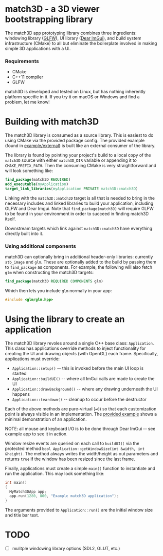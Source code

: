 # match3D - a 3D viewer bootstrapping library

The match3D app prototyping library combines three ingredients: windowing
library ([GLFW](https://github.com/glfw/glfw)), UI library ([Dear
ImGui](https://github.com/ocornut/imgui)), and build system infrastructure
(CMake) to all but eliminate the boilerplate involved in making simple 3D
applications with a UI.

### Requirements

- CMake
- C++11 compiler
- GLFW

match3D is developed and tested on Linux, but has nothing inherently platform
specific in it. If you try it on macOS or Windows and find a problem, let
me know!

# Building with match3D

The match3D library is consumed as a source library. This is easiest to do
using CMake via the provided package config. The provided example (found in
[example/external](example/external)) is built like an external consumer of the
library.

The library is found by pointing your project's build to a local copy of the
`match3D` source with either `match3D_DIR` variable or appending it to
`CMAKE_PREFIX_PATH`. Then the consuming CMake is very straightforward and will
look something like:

```cmake
find_package(match3D REQUIRED)
add_executable(myApplication)
target_link_libraries(myApplication PRIVATE match3D::match3D)
```

Linking with the `match3D::match3D` target is all that is needed to bring in the
necessary includes and linked libraries to build your application, including
GLFW and Dear Imgui. Note that `find_package(match3D)` will require GLFW to be
found in your environment in order to succeed in finding match3D itself.

Downstream targets which link against `match3D::match3D` have everything
directly built into it.

### Using additional components

match3D can optionally bring in additional header-only libraries: currently
`stb_image` and `glm`. These are optionally added to the build by passing them
to `find_package` as components. For example, the following will also fetch
`glm` when constructing the match3D targets:

```cmake
find_package(match3D REQUIRED COMPONENTS glm)
```

Which then lets you include `glm` normally in your app:

```cpp
#include <glm/glm.hpp>
```

# Using the library to create an application

The match3D library revoles around a single C++ base class: `Application`.
This class has applications override methods to inject functionality for
creating the UI and drawing objects (with OpenGL) each frame. Specifically,
applications must override:

- `Application::setup()` -- this is invoked before the main UI loop is started
- `Application::buildUI()` -- where all ImGui calls are made to create the UI
- `Application::drawBackground()` -- where any drawing underneath the UI happens
- `Application::teardown()` -- cleanup to occur before the destructor

Each of the above methods are pure-virtual (`=0`) so that each customization
point is always visible in an implementation. The [provided
example](example/main.cpp) shows a minimal demonstration of an application.

NOTE: all mouse and keyboard I/O is to be done through Dear ImGui -- see example
app to see it in action.

Window resize events are queried on each call to `buildUI()` via the protected
method `bool Application::getWindowSize(int &width, int &height)`. The method
always writes the width/height as out parameters and returns `true` if the
window has been resized since the last frame.

Finally, applications must create a simple `main()` function to instantiate and
run the application. This may look something like:

```c++
int main()
{
  MyMatch3DApp app;
  app.run(1280, 800, "Example match3D application");
}
```

The arguments provided to `Application::run()` are the initial window size and
title bar text.

# TODO

- [ ] mulitple windowing library options (SDL2, GLUT, etc.)
